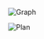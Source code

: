 ![Graph](https://github.com/afelix/sandbox2/raw/master/doc/graph.png)

![Plan](https://github.com/afelix/sandbox2/raw/master/doc/plan.png)